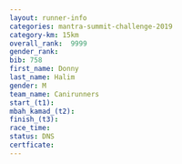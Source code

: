 ```yaml
---
layout: runner-info 
categories: mantra-summit-challenge-2019 
category-km: 15km 
overall_rank:  9999
gender_rank: 
bib: 758
first_name: Donny
last_name: Halim
gender: M
team_name: Canirunners
start_(t1): 
mbah_kamad_(t2): 
finish_(t3): 
race_time: 
status: DNS
certficate: 
---
```

